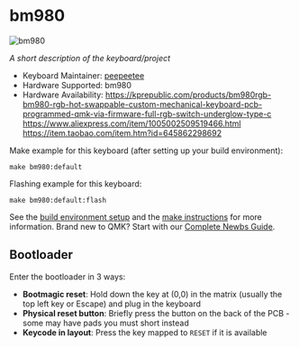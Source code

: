 # bm980

![bm980](https://imgur.com/k4NQGLx)

*A short description of the keyboard/project*

* Keyboard Maintainer: [peepeetee](https://github.com/peepeetee)
* Hardware Supported: bm980
* Hardware Availability: https://kprepublic.com/products/bm980rgb-bm980-rgb-hot-swappable-custom-mechanical-keyboard-pcb-programmed-qmk-via-firmware-full-rgb-switch-underglow-type-c
https://www.aliexpress.com/item/1005002509519466.html
https://item.taobao.com/item.htm?id=645862298692

Make example for this keyboard (after setting up your build environment):

    make bm980:default

Flashing example for this keyboard:

    make bm980:default:flash

See the [build environment setup](https://docs.qmk.fm/#/getting_started_build_tools) and the [make instructions](https://docs.qmk.fm/#/getting_started_make_guide) for more information. Brand new to QMK? Start with our [Complete Newbs Guide](https://docs.qmk.fm/#/newbs).

## Bootloader

Enter the bootloader in 3 ways:

* **Bootmagic reset**: Hold down the key at (0,0) in the matrix (usually the top left key or Escape) and plug in the keyboard
* **Physical reset button**: Briefly press the button on the back of the PCB - some may have pads you must short instead
* **Keycode in layout**: Press the key mapped to `RESET` if it is available
